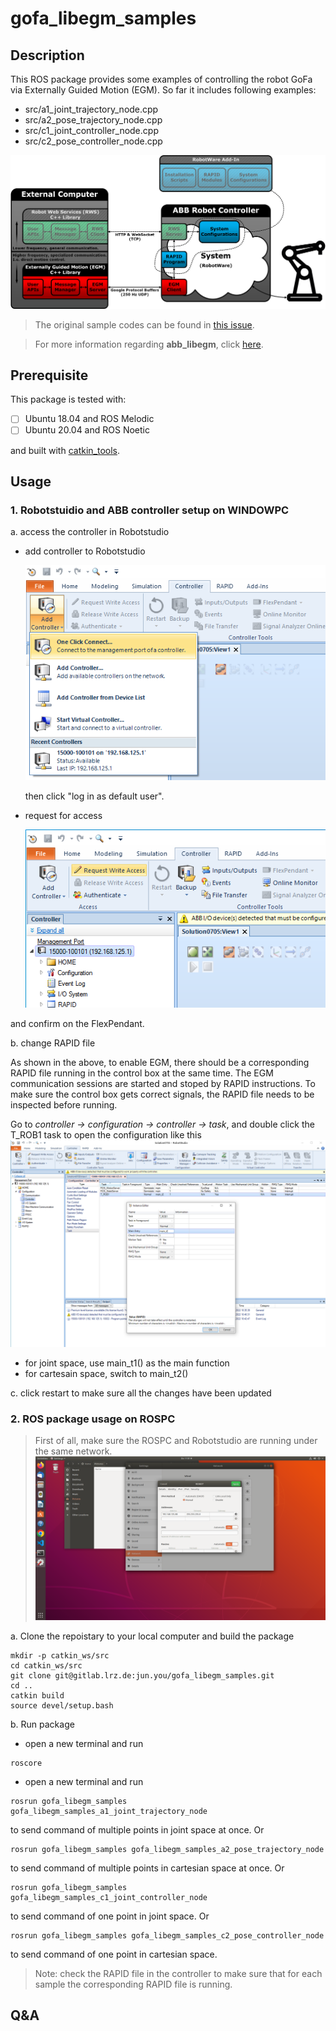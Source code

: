 # gofa_libegm_samples

## Description
This ROS package provides some examples of controlling the robot GoFa via Externally Guided Motion (EGM). So far it includes following examples:
- src/a1_joint_trajectory_node.cpp
- src/a2_pose_trajectory_node.cpp
- src/c1_joint_controller_node.cpp
- src/c2_pose_controller_node.cpp

![egm](docs/image/egm_sketch.png)

> The original sample codes can be found in [this issue](https://github.com/ros-industrial/abb_libegm/issues/18). 

> For more information regarding **abb_libegm**, click [here](https://github.com/ros-industrial/abb_libegm).


## Prerequisite
This package is tested with:

- [ ] Ubuntu 18.04 and ROS Melodic
- [ ] Ubuntu 20.04 and ROS Noetic

and built with [catkin_tools](https://catkin-tools.readthedocs.io/en/latest/index.html).


## Usage

### 1. Robotstuidio and ABB controller setup on WINDOWPC
a. access the controller in Robotstudio
- add controller to Robotstudio

    ![Robotstudio1](docs/image/rs_1addcontroller.png)

    then click "log in as default user".
- request for access

    ![Robotstudio2](docs/image/rs_2access.png)

and confirm on the FlexPendant.

b. change RAPID file

As shown in the above, to enable EGM, there should be a corresponding RAPID file running in the control box at the same time. The EGM communication sessions are started and stoped by RAPID instructions. To make sure the control box gets correct signals, the RAPID file needs to be inspected before running.

Go to *controller -> configuration -> controller -> task*, and double click the T_ROB1 task to open the configuration like this
    ![main](docs/image/rs_3main.png)
- for joint space, use main_t1() as the main function
- for cartesain space, switch to main_t2()  

c. click restart to make sure all the changes have been updated 

### 2. ROS package usage on ROSPC
> First of all, make sure the ROSPC and Robotstudio are running under the same network.
![ros ip configuratin](docs/image/ros_ipconfig.png)

a. Clone the repoistary to your local computer and build the package
```
mkdir -p catkin_ws/src
cd catkin_ws/src
git clone git@gitlab.lrz.de:jun.you/gofa_libegm_samples.git
cd ..
catkin build
source devel/setup.bash
```

b. Run package
- open a new terminal and run
``` 
roscore
```
- open a new terminal and run 
```
rosrun gofa_libegm_samples gofa_libegm_samples_a1_joint_trajectory_node 
```
to send command of multiple points in joint space at once.
Or
```
rosrun gofa_libegm_samples gofa_libegm_samples_a2_pose_trajectory_node 
```
to send command of multiple points in cartesian space at once. 
Or
```
rosrun gofa_libegm_samples gofa_libegm_samples_c1_joint_controller_node 
```
to send command of one point in joint space. 
Or
```
rosrun gofa_libegm_samples gofa_libegm_samples_c2_pose_controller_node 
```
to send command of one point in cartesian space. 



> Note: check the RAPID file in the controller to make sure that for each sample the corresponding RAPID file is running.




## Q&A
